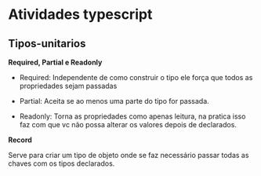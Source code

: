 # Atividades typescript

## Tipos-unitarios

**Required, Partial e Readonly**

- Required: Independente de como construir o tipo ele força que todos as propriedades sejam passadas

- Partial: Aceita se ao menos uma parte do tipo for passada.

- Readonly: Torna as propriedades como apenas leitura, na pratica isso faz com que vc não possa alterar os valores depois de declarados.

**Record**

Serve para criar um tipo de objeto onde se faz necessário passar todas as chaves com os tipos declarados.
